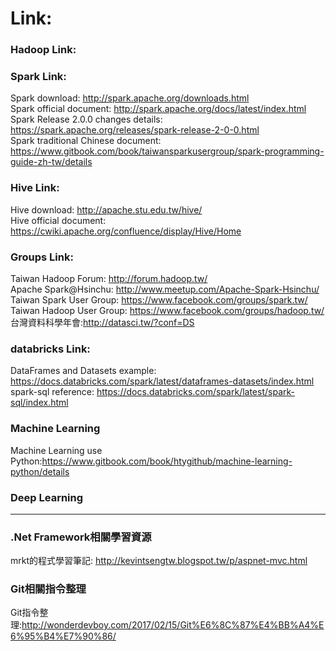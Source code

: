 # Link:
### Hadoop Link:
### Spark Link:
Spark download: <http://spark.apache.org/downloads.html>  
Spark official document: <http://spark.apache.org/docs/latest/index.html>  
Spark Release 2.0.0 changes details: <https://spark.apache.org/releases/spark-release-2-0-0.html>  
Spark traditional Chinese document: <https://www.gitbook.com/book/taiwansparkusergroup/spark-programming-guide-zh-tw/details>      

### Hive Link:
Hive download: <http://apache.stu.edu.tw/hive/>  
Hive official document: <https://cwiki.apache.org/confluence/display/Hive/Home>

### Groups Link:
Taiwan Hadoop Forum: <http://forum.hadoop.tw/>  
Apache Spark@Hsinchu: <http://www.meetup.com/Apache-Spark-Hsinchu/>  
Taiwan Spark User Group: <https://www.facebook.com/groups/spark.tw/>  
Taiwan Hadoop User Group: <https://www.facebook.com/groups/hadoop.tw/>  
台灣資料科學年會:<http://datasci.tw/?conf=DS>  

### databricks Link:
DataFrames and Datasets example: <https://docs.databricks.com/spark/latest/dataframes-datasets/index.html>  
spark-sql reference: <https://docs.databricks.com/spark/latest/spark-sql/index.html> 

### Machine Learning
Machine Learning use Python:<https://www.gitbook.com/book/htygithub/machine-learning-python/details>  

### Deep Learning
 
---
### .Net Framework相關學習資源
mrkt的程式學習筆記: <http://kevintsengtw.blogspot.tw/p/aspnet-mvc.html>  

### Git相關指令整理
Git指令整理:<http://wonderdevboy.com/2017/02/15/Git%E6%8C%87%E4%BB%A4%E6%95%B4%E7%90%86/>
